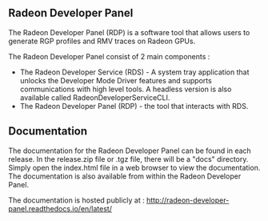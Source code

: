Radeon Developer Panel
----------------------
The Radeon Developer Panel (RDP) is a software tool that allows users to generate RGP profiles and RMV traces on Radeon GPUs.

The Radeon Developer Panel consist of 2 main components :

* The Radeon Developer Service (RDS) - A system tray application that
   unlocks the Developer Mode Driver features and supports
   communications with high level tools. A headless version is also
   available called RadeonDeveloperServiceCLI.
* The Radeon Developer Panel (RDP) - the tool that interacts with RDS.

Documentation
-------------
The documentation for the Radeon Developer Panel can be found in each release. In the release.zip file or .tgz file, there will be a "docs" directory. Simply open the index.html file in a web browser to view the documentation. The documentation is also available from within the Radeon Developer Panel.

The documentation is hosted publicly at : http://radeon-developer-panel.readthedocs.io/en/latest/
